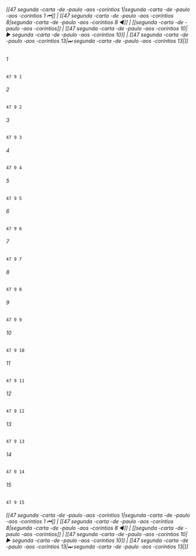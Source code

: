 
###### [[47 segunda -carta -de -paulo -aos -coríntios 1|segunda -carta -de -paulo -aos -coríntios 1 ⏮]] | [[47 segunda -carta -de -paulo -aos -coríntios 8|segunda -carta -de -paulo -aos -coríntios 8 ◀]] | [[segunda -carta -de -paulo -aos -coríntios]] | [[47 segunda -carta -de -paulo -aos -coríntios 10|▶ segunda -carta -de -paulo -aos -coríntios 10]] | [[47 segunda -carta -de -paulo -aos -coríntios 13|⏭ segunda -carta -de -paulo -aos -coríntios 13|]]

###### 1
``` verse
47 9 1 
```
###### 2
``` verse
47 9 2 
```
###### 3
``` verse
47 9 3 
```
###### 4
``` verse
47 9 4 
```
###### 5
``` verse
47 9 5 
```
###### 6
``` verse
47 9 6 
```
###### 7
``` verse
47 9 7 
```
###### 8
``` verse
47 9 8 
```
###### 9
``` verse
47 9 9 
```
###### 10
``` verse
47 9 10 
```
###### 11
``` verse
47 9 11 
```
###### 12
``` verse
47 9 12 
```
###### 13
``` verse
47 9 13 
```
###### 14
``` verse
47 9 14 
```
###### 15
``` verse
47 9 15 
```

###### [[47 segunda -carta -de -paulo -aos -coríntios 1|segunda -carta -de -paulo -aos -coríntios 1 ⏮]] | [[47 segunda -carta -de -paulo -aos -coríntios 8|segunda -carta -de -paulo -aos -coríntios 8 ◀]] | [[segunda -carta -de -paulo -aos -coríntios]] | [[47 segunda -carta -de -paulo -aos -coríntios 10|▶ segunda -carta -de -paulo -aos -coríntios 10]] | [[47 segunda -carta -de -paulo -aos -coríntios 13|⏭ segunda -carta -de -paulo -aos -coríntios 13|]]


